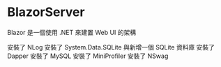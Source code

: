 # BlazorServer

Blazor 是一個使用 .NET 來建置 Web UI 的架構

安裝了 NLog
安裝了 System.Data.SQLite 與新增一個 SQLite 資料庫
安裝了 Dapper
安裝了 MySQL
安裝了 MiniProfiler
安裝了 NSwag



